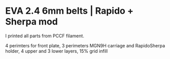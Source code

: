# EVA 2.4 6mm belts | Rapido + Sherpa mod

I printed all parts from PCCF filament.

4 perimters for front plate, 
3 perimeters MGN9H carriage and RapidoSherpa holder, 
4 upper and 3 lower layers, 
15% grid infill
